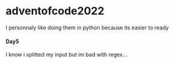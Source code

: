 # adventofcode2022

I personnaly like doing them in python because its easier to ready

#### Day5

I know i splitted my input but im bad with regex...
